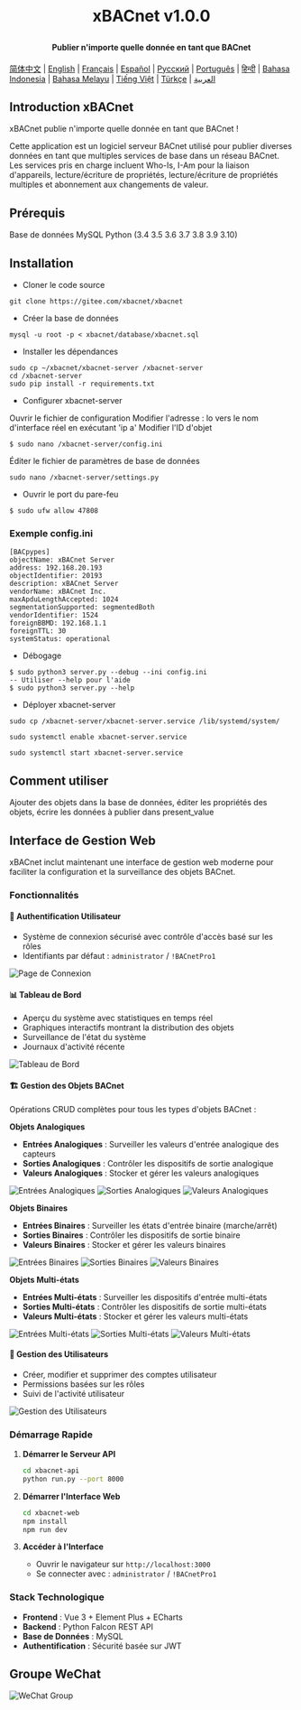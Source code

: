 <h1 align="center" style="margin: 30px 0 30px; font-weight: bold;">xBACnet v1.0.0</h1>
<h4 align="center">Publier n'importe quelle donnée en tant que BACnet</h4>

[简体中文](./README_CN.md) | [English](./README.md) | [Français](./README_FR.md) | [Español](./README_ES.md) | [Русский](./README_RU.md) | [Português](./README_PT.md) | [हिन्दी](./README_HI.md) | [Bahasa Indonesia](./README_ID.md) | [Bahasa Melayu](./README_MS.md) | [Tiếng Việt](./README_VI.md) | [Türkçe](./README_TR.md) | [العربية](./README_AR.md)

## Introduction xBACnet

xBACnet publie n'importe quelle donnée en tant que BACnet !

Cette application est un logiciel serveur BACnet utilisé pour publier diverses données en tant que multiples services de base dans un réseau BACnet.
Les services pris en charge incluent Who-Is, I-Am pour la liaison d'appareils, lecture/écriture de propriétés, lecture/écriture de propriétés multiples et abonnement aux changements de valeur.


## Prérequis
Base de données MySQL
Python (3.4 3.5 3.6 3.7 3.8 3.9 3.10)


## Installation

* Cloner le code source
```
git clone https://gitee.com/xbacnet/xbacnet
```
* Créer la base de données
```
mysql -u root -p < xbacnet/database/xbacnet.sql
```
* Installer les dépendances
```
sudo cp ~/xbacnet/xbacnet-server /xbacnet-server
cd /xbacnet-server
sudo pip install -r requirements.txt
```

* Configurer xbacnet-server

Ouvrir le fichier de configuration
Modifier l'adresse : lo vers le nom d'interface réel en exécutant 'ip a'
Modifier l'ID d'objet
```
$ sudo nano /xbacnet-server/config.ini
```

Éditer le fichier de paramètres de base de données
```
sudo nano /xbacnet-server/settings.py
```

* Ouvrir le port du pare-feu
```
$ sudo ufw allow 47808
```


### Exemple config.ini
```
[BACpypes]
objectName: xBACnet Server
address: 192.168.20.193
objectIdentifier: 20193
description: xBACnet Server
vendorName: xBACnet Inc.
maxApduLengthAccepted: 1024
segmentationSupported: segmentedBoth
vendorIdentifier: 1524
foreignBBMD: 192.168.1.1
foreignTTL: 30
systemStatus: operational
```


* Débogage
```
$ sudo python3 server.py --debug --ini config.ini
-- Utiliser --help pour l'aide
$ sudo python3 server.py --help
```

* Déployer xbacnet-server
```
sudo cp /xbacnet-server/xbacnet-server.service /lib/systemd/system/
```

```
sudo systemctl enable xbacnet-server.service
```

```
sudo systemctl start xbacnet-server.service
```

## Comment utiliser
Ajouter des objets dans la base de données, éditer les propriétés des objets, écrire les données à publier dans present_value

## Interface de Gestion Web

xBACnet inclut maintenant une interface de gestion web moderne pour faciliter la configuration et la surveillance des objets BACnet.

### Fonctionnalités

#### 🔐 Authentification Utilisateur
- Système de connexion sécurisé avec contrôle d'accès basé sur les rôles
- Identifiants par défaut : `administrator` / `!BACnetPro1`

![Page de Connexion](images/login.png)

#### 📊 Tableau de Bord
- Aperçu du système avec statistiques en temps réel
- Graphiques interactifs montrant la distribution des objets
- Surveillance de l'état du système
- Journaux d'activité récente

![Tableau de Bord](images/dashboard.png)

#### 🏗️ Gestion des Objets BACnet
Opérations CRUD complètes pour tous les types d'objets BACnet :

**Objets Analogiques**
- **Entrées Analogiques** : Surveiller les valeurs d'entrée analogique des capteurs
- **Sorties Analogiques** : Contrôler les dispositifs de sortie analogique
- **Valeurs Analogiques** : Stocker et gérer les valeurs analogiques

![Entrées Analogiques](images/analog-inputs.png)
![Sorties Analogiques](images/analog-outputs.png)
![Valeurs Analogiques](images/analog-values.png)

**Objets Binaires**
- **Entrées Binaires** : Surveiller les états d'entrée binaire (marche/arrêt)
- **Sorties Binaires** : Contrôler les dispositifs de sortie binaire
- **Valeurs Binaires** : Stocker et gérer les valeurs binaires

![Entrées Binaires](images/binary-inputs.png)
![Sorties Binaires](images/binary-outputs.png)
![Valeurs Binaires](images/binary-values.png)

**Objets Multi-états**
- **Entrées Multi-états** : Surveiller les dispositifs d'entrée multi-états
- **Sorties Multi-états** : Contrôler les dispositifs de sortie multi-états
- **Valeurs Multi-états** : Stocker et gérer les valeurs multi-états

![Entrées Multi-états](images/multi-state-inputs.png)
![Sorties Multi-états](images/multi-state-outputs.png)
![Valeurs Multi-états](images/multi-state-values.png)

#### 👥 Gestion des Utilisateurs
- Créer, modifier et supprimer des comptes utilisateur
- Permissions basées sur les rôles
- Suivi de l'activité utilisateur

![Gestion des Utilisateurs](images/user-management.png)

### Démarrage Rapide

1. **Démarrer le Serveur API**
   ```bash
   cd xbacnet-api
   python run.py --port 8000
   ```

2. **Démarrer l'Interface Web**
   ```bash
   cd xbacnet-web
   npm install
   npm run dev
   ```

3. **Accéder à l'Interface**
   - Ouvrir le navigateur sur `http://localhost:3000`
   - Se connecter avec : `administrator` / `!BACnetPro1`

### Stack Technologique
- **Frontend** : Vue 3 + Element Plus + ECharts
- **Backend** : Python Falcon REST API
- **Base de Données** : MySQL
- **Authentification** : Sécurité basée sur JWT

## Groupe WeChat

![WeChat Group](qr_code_wechat_group.png)
